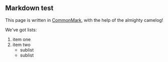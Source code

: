 ## Markdown test

This page is written in [CommonMark](https://commonmark.org/), with the help of
the almighty camelog!

We've got lists:
1. item one
2. item two
   - sublist
   - sublist
